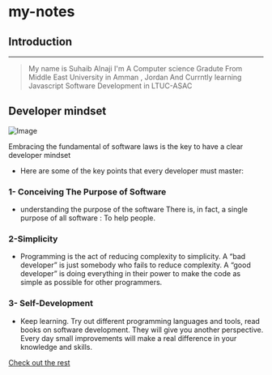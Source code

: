 # my-notes

## Introduction
***
> My name is Suhaib Alnaji I'm A Computer science Gradute From Middle East University in Amman , Jordan And Currntly learning Javascript Software Development in LTUC-ASAC

## Developer mindset
![Image](https://cdn-media-1.freecodecamp.org/images/0*9aI9Xrj0_SpE9KbK.jpg)

  Embracing the fundamental of software laws is the key to have a clear developer mindset

- Here are some of the key points that every developer must master:


 ### 1- Conceiving The Purpose of Software
 - understanding the purpose of the software There is, in fact, a single purpose of all software : To help people.
 
 
### 2-Simplicity
- Programming is the act of reducing complexity to simplicity. A “bad developer” is just somebody who fails to reduce complexity. A “good developer” is doing everything in their power to make the code as simple as possible for other programmers.

### 3- Self-Development
- Keep learning. Try out different programming languages and tools, read books on software development. They will give you another perspective. Every day small improvements will make a real difference in your knowledge and skills.

[Check out the rest](https://www.freecodecamp.org/news/learn-the-fundamentals-of-a-good-developer-mindset-in-15-minutes-81321ab8a682/)


